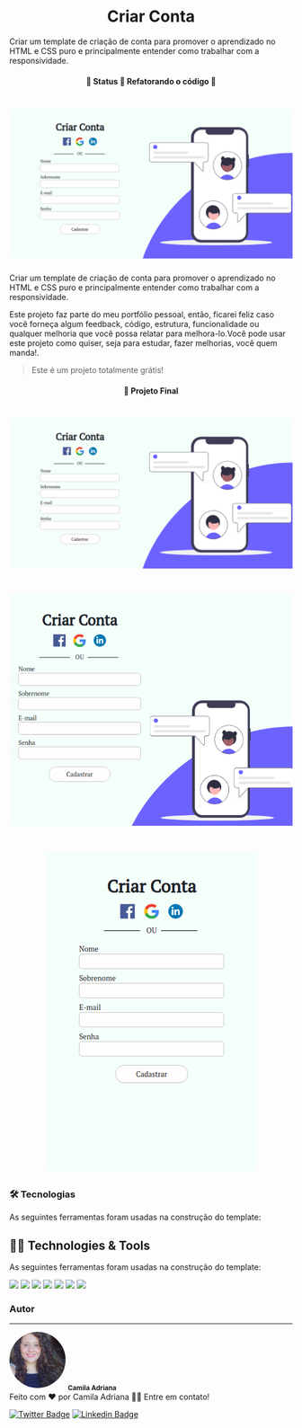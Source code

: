 <h1 align="center">Criar Conta</h1>
<p>Criar um template de criação de conta para promover o aprendizado no HTML e CSS puro e principalmente entender como trabalhar com a responsividade. </p>
<h4 align="center"> 
	🚧  Status 🚀 Refatorando o código  🚧
</h4>

<h1 align="center">
  <img alt="Imagem de inicio" title="#INICIO" src="imagens/Maiores.png" />
</h1>
<p text-align="justify">Criar um template de criação de conta para promover o aprendizado no HTML e CSS puro e principalmente entender como trabalhar com a responsividade.</p>
<p text-align="justify">Este projeto faz parte do meu portfólio pessoal, então, ficarei feliz caso você forneça algum feedback, código, estrutura, funcionalidade ou qualquer melhoria que você possa relatar para melhora-lo.Você pode usar este projeto como quiser, seja para estudar, fazer melhorias, você quem manda!.</p>

<blockquote>
Este é um projeto totalmente grátis!
</blockquote>

<h4 align="center"> 
	🚀 Projeto Final
</h4>

<h1 align="center">
  <img alt="Imagem de inicio" title="#INICIO" src="imagens/Maiores.png" />
</h1>
<h1 align="center">
  <img alt="Imagem de inicio" title="#INICIO" src="imagens/Tablet.png" />
</h1>
<h1 align="center">
  <img alt="Imagem de inicio" title="#INICIO" src="imagens/Mobile.png" />
</h1>

### 🛠 Tecnologias
<p>As seguintes ferramentas foram usadas na construção do template:</p>

## 👩‍💻 Technologies & Tools
<p>As seguintes ferramentas foram usadas na construção do template:</p>


[<img src="https://img.shields.io/badge/JavaScript-F7DF1E?style=for-the-badge&logo=javascript&logoColor=black" />](https://devdocs.io/javascript/)
[<img src="https://img.shields.io/badge/jQuery-0769AD?style=for-the-badge&logo=jquery&logoColor=white" />](https://jquery.com/)
[<img src="https://img.shields.io/badge/HTML5-E34F26?style=for-the-badge&logo=html5&logoColor=white" />](https://developer.mozilla.org/pt-BR/docs/Web/HTML)
[<img src="https://img.shields.io/badge/CSS3-1572B6?style=for-the-badge&logo=css3&logoColor=white" />](https://developer.mozilla.org/pt-BR/docs/Web/CSS)
[<img src="https://img.shields.io/badge/Linux-FCC624?style=for-the-badge&logo=linux&logoColor=black" />](https://linuxmint.com/)
[<img src="https://img.shields.io/badge/Linux_Mint-87CF3E?style=for-the-badge&logo=linux-mint&logoColor=white" />](https://linuxmint.com/)
[<img src="https://img.shields.io/badge/Visual_Studio_Code-0078D4?style=for-the-badge&logo=visual%20studio%20code&logoColor=white" />](https://code.visualstudio.com/)



### Autor
---


 <img style="border-radius: 50%;" src="imagens/camila.jpeg" width="100px;" alt="Imagem de capa do readme"/>
 <sub><b>Camila Adriana</b></sub></a> <a href="www.linkedin.com/in/camila-adriana-gomes-de-jesus-04767b1ba" title="Foto de perfil"></a><br>
Feito com ❤️ por Camila Adriana 👋🏽 Entre em contato!

[![Twitter Badge](https://img.shields.io/badge/-@camilaA58109563-1ca0f1?style=flat-square&labelColor=1ca0f1&logo=twitter&logoColor=white&link=https://twitter.com/Camila)](https://twitter.com/CamilaA58109563?s=09) [![Linkedin Badge](https://img.shields.io/badge/-Camila-blue?style=flat-square&logo=Linkedin&logoColor=white&link=https://www.linkedin.com/in/Camila/)](https://www.linkedin.com/in/camila-adriana-gomes-de-jesus-04767b1ba/) 